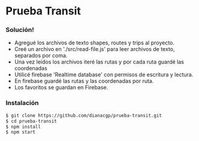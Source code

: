 # Prueba Transit 

### Solución!

  - Agregué los archivos de texto shapes, routes y trips al proyecto.
  - Creé un archivo en './src/read-file.js' para leer archivos de texto, separados por coma.
  - Una vez leídos los archivos iteré las rutas y por cada ruta guardé las coordenadas
  - Utilicé firebase 'Realtime database' con permisos de escritura y lectura.
  - En firebase guardé las rutas y las coordenadas por ruta.
  - Los favoritos se guardan en Firebase.
 
### Instalación 

```sh
$ git clone https://github.com/dianacgp/prueba-transit.git
$ cd prueba-transit
$ npm install
$ npm start
```

